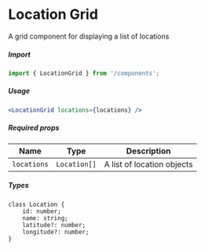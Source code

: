 # Location Grid

A grid component for displaying a list of locations

##### Import

```js
import { LocationGrid } from '/components';
```

##### Usage

```jsx
<LocationGrid locations={locations} />
```

##### Required props

| Name        | Type         | Description                |
| ----------- | ------------ | -------------------------- |
| `locations` | `Location[]` | A list of location objects |

##### Types

```
class Location {
    id: number;
    name: string;
    latitude?: number;
    longitude?: number;
}
```
